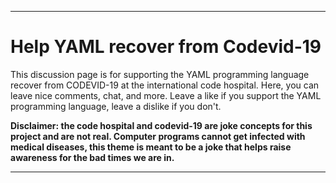 ***

# Help YAML recover from Codevid-19

This discussion page is for supporting the YAML programming language recover from CODEVID-19 at the international code hospital. Here, you can leave nice comments, chat, and more. Leave a like if you support the YAML programming language, leave a dislike if you don't.

**Disclaimer: the code hospital and codevid-19 are joke concepts for this project and are not real. Computer programs cannot get infected with medical diseases, this theme is meant to be a joke that helps raise awareness for the bad times we are in.**

***
